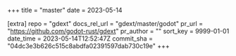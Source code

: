 +++
title = "master"
date = 2023-05-14

[extra]
repo = "gdext"
docs_rel_url = "gdext/master/godot"
pr_url = "https://github.com/godot-rust/gdext"
pr_author = ""
sort_key = 9999-01-01
date_time = 2023-05-14T12:52:47Z
commit_sha = "04dc3e3b626c515c8abdfa02391597dab730c19e"
+++


